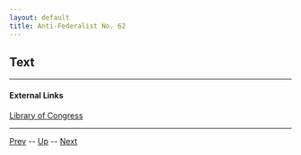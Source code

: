 ```yaml
---
layout: default
title: Anti-Federalist No. 62
---
```


## Text

---
#### External Links
[Library of Congress]()

---

[Prev](61.md) -- [Up](README.md) -- [Next](63.md)
